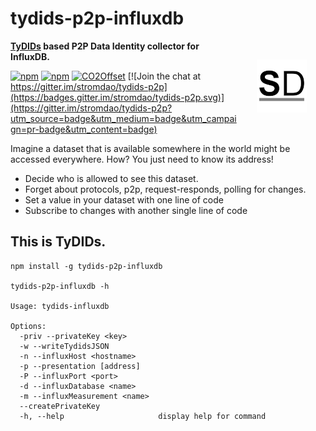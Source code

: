 # tydids-p2p-influxdb

<a href="https://stromdao.de/" target="_blank" title="STROMDAO - Digital Energy Infrastructure"><img src="./static/stromdao.png" align="right" height="85px" hspace="30px" vspace="30px"></a>

**[TyDIDs](https://tydids.com) based P2P Data Identity collector for InfluxDB.**

[![npm](https://img.shields.io/npm/dt/tydids-p2p-influxdb.svg)](https://www.npmjs.com/package/tydids-p2p-influxdb)
[![npm](https://img.shields.io/npm/v/tydids-p2p-influxdb.svg)](https://www.npmjs.com/package/tydids-p2p-influxdb)
[![CO2Offset](https://api.corrently.io/v2.0/ghgmanage/statusimg?host=tydids-p2p-influxdb&svg=1)](https://co2offset.io/badge.html?host=tydids-p2p-influxdb)
[![Join the chat at https://gitter.im/stromdao/tydids-p2p](https://badges.gitter.im/stromdao/tydids-p2p.svg)](https://gitter.im/stromdao/tydids-p2p?utm_source=badge&utm_medium=badge&utm_campaign=pr-badge&utm_content=badge)

Imagine a dataset that is available somewhere in the world might be accessed everywhere. How? You just need to know its address!
- Decide who is allowed to see this dataset.
- Forget about protocols, p2p, request-responds, polling for changes.
- Set a value in your dataset with one line of code
- Subscribe to changes with another single line of code

## This is TyDIDs.

```
npm install -g tydids-p2p-influxdb

tydids-p2p-influxdb -h

Usage: tydids-influxdb

Options:
  -priv --privateKey <key>
  -w --writeTydidsJSON
  -n --influxHost <hostname>
  -p --presentation [address]
  -P --influxPort <port>
  -d --influxDatabase <name>
  -m --influxMeasurement <name>
  --createPrivateKey
  -h, --help                     display help for command
```
